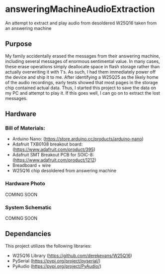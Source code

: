 # answeringMachineAudioExtraction
An attempt to extract and play audio from desoldered W25Q16 taken from an answering machine

## Purpose
My family accidentally erased the messages from their answering machine, including several messages of enormous sentimental value. In many cases, these erase operations simply deallocate space in flash storage rather than actually overwriting it with 1's. As such, I had them immediately power off the device and ship it to me. After identifying a W25Q25 as the likely home of the audio recordings, early tests showed that most pages in the storage chip contained actual data. Thus, I started this project to save the data on my PC and attempt to play it. If this goes well, I can go on to extract the lost messages.

## Hardware

### Bill of Materials:
- Arduino Nano: (https://store.arduino.cc/products/arduino-nano)
- Adafruit TXB0108 breakout board: (https://www.adafruit.com/product/395)
- Adafruit SMT Breakout PCB for SOIC-8: (https://www.adafruit.com/product/1212)
- Breadboard + wire
- W25Q16 chip desoldered from answering machine

### Hardware Photo
COMING SOON

### System Schematic
COMING SOON

## Dependancies
This project utilizes the following libraries:
- W25Q16 Library (https://github.com/derekevans/W25Q16)
- PySerial (https://pypi.org/project/pyserial/)
- PyAudio (https://pypi.org/project/PyAudio/)
